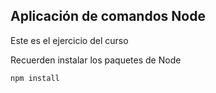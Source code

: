 ## Aplicación de comandos Node

Este es el ejercicio del curso

Recuerden instalar los paquetes de Node


```
npm install
```
